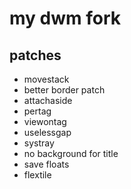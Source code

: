 # my dwm fork

## patches
- movestack
- better border patch
- attachaside
- pertag
- viewontag
- uselessgap
- systray
- no background for title
- save floats
- flextile
